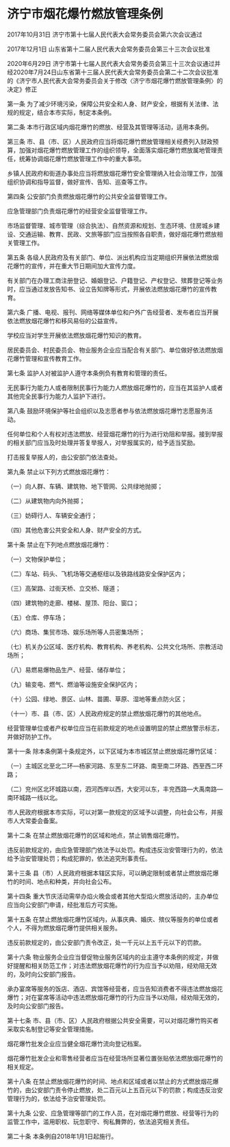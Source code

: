 # 济宁市烟花爆竹燃放管理条例

2017年10月31日 济宁市第十七届人民代表大会常务委员会第六次会议通过

2017年12月1日 山东省第十二届人民代表大会常务委员会第三十三次会议批准

2020年6月29日 济宁市第十七届人民代表大会常务委员会第三十三次会议通过并经2020年7月24日山东省第十三届人民代表大会常务委员会第二十二次会议批准的《济宁市人民代表大会常务委员会关于修改〈济宁市烟花爆竹燃放管理条例〉的决定》修正

<!-- INFO END -->

第一条 为了减少环境污染，保障公共安全和人身、财产安全，根据有关法律、法规的规定，结合本市实际，制定本条例。

第二条 本市行政区域内烟花爆竹的燃放、经营及其管理等活动，适用本条例。

第三条 市、县（市、区）人民政府应当将烟花爆竹燃放管理相关经费列入财政预算，加强对烟花爆竹燃放管理工作的组织领导，全面落实烟花爆竹燃放属地管理责任，统筹协调烟花爆竹燃放管理工作中的重大事项。

乡镇人民政府和街道办事处应当将燃放烟花爆竹安全管理纳入社会治理工作，加强组织协调和指导监督，做好宣传、告知、巡查等工作。

第四条 公安部门负责燃放烟花爆竹的公共安全监督管理工作。

应急管理部门负责烟花爆竹的经营安全监督管理工作。

市场监督管理、城市管理（综合执法）、自然资源和规划、生态环境、住房城乡建设、交通运输、教育、民政、文旅等部门应当按照各自职责，做好烟花爆竹燃放相关管理工作。

第五条 各级人民政府及有关部门、单位、派出机构应当定期组织开展依法燃放烟花爆竹的宣传，并在重大节日期间加大宣传力度。

有关部门在办理工商注册登记、婚姻登记、户籍登记、产权登记、殡葬登记等业务时，应当通过发放告知书、设立告知牌等形式，开展依法燃放烟花爆竹的宣传教育。

第六条 广播、电视、报刊、网络等媒体单位和户外广告经营者、发布者应当开展依法燃放烟花爆竹和移风易俗的公益宣传。

学校应当对学生开展依法燃放烟花爆竹知识的教育。

居民委员会、村民委员会、物业服务企业应当配合有关部门、单位做好依法燃放烟花爆竹管理和宣传教育工作。

第七条 监护人对被监护人遵守本条例负有教育和管理的责任。

无民事行为能力人或者限制民事行为能力人燃放烟花爆竹的，应当在其监护人或者其他完全民事行为能力人监护下进行。

第八条 鼓励环境保护等社会组织以及志愿者参与依法燃放烟花爆竹志愿服务活动。

任何单位和个人有权对违法燃放、经营烟花爆竹的行为进行劝阻和举报。接到举报的相关部门应当及时处理并答复举报人，对举报属实的，给予适当奖励。

打击报复举报人的，由公安部门依法查处。

第九条 禁止以下列方式燃放烟花爆竹：

（一）向人群、车辆、建筑物、地下管网、公共绿地抛掷；

（二）从建筑物内向外抛掷；

（三）妨碍行人、车辆安全通行；

（四）其他危害公共安全和人身、财产安全的方式。

第十条 禁止在下列地点燃放烟花爆竹：

（一）文物保护单位；

（二）车站、码头、飞机场等交通枢纽以及铁路线路安全保护区内；

（三）高架路、过街天桥、立交桥、隧道；

（四）建筑物的走廊、楼梯、屋顶、阳台、窗口；

（五）仓库、停车场；

（六）商场、集贸市场、娱乐场所等人员密集场所；

（七）机关办公区域、医疗机构、教育机构、养老机构、公共文化场所、宗教活动场所；

（八）易燃易爆物品生产、经营、储存单位；

（九）输变电、燃气、燃油等设施安全保护区内；

（十）公园、绿地、景区、山林、苗圃、草原、湿地等重点防火区；

（十一）市、县（市、区）人民政府规定的禁止燃放烟花爆竹的其他地点。

经营管理单位或者产权单位应当在前款规定的地点设置明显的禁止燃放警示标志，并做好防护工作。

第十一条 除本条例第十条规定外，以下区域为本市城区禁止燃放烟花爆竹区域：

（一）主城区北至北二环—杨家河路、东至东二环路、南至南二环路、西至西二环路；

（二）兖州区北环城路以南，泗河西岸以西，大安河以东，丰兖西路—大禹南路—南环城路一线以北。

市人民政府根据本市实际，可以对第一款规定的区域予以调整，向社会公布，并报市人大常委会备案。

第十二条 在禁止燃放烟花爆竹的区域和地点，禁止销售烟花爆竹。

违反前款规定的，由应急管理部门依法予以处罚。构成违反治安管理行为的，依法给予治安管理处罚；构成犯罪的，依法追究刑事责任。

第十三条 县（市）人民政府根据本辖区实际，可以确定限制或者禁止燃放烟花爆竹的时间、地点和种类，并向社会公布。

第十四条 重大节庆活动需举办焰火晚会或者其他大型焰火燃放活动的，主办单位应当向公安部门申请，经批准后方可实施。

第十五条 在禁止燃放烟花爆竹区域内，从事庆典、婚庆、殡仪等服务的单位或者个人，不得为燃放烟花爆竹提供相关服务。

违反前款规定的，由公安部门责令改正，处一千元以上五千元以下的罚款。

第十六条 物业服务企业应当督促物业服务区域内的业主遵守本条例的规定，并做好提醒和相关防范工作；对违法燃放烟花爆竹的行为应当予以劝阻，经劝阻无效的，及时向公安部门报告。

承办宴席等服务的饭店、酒店、宾馆等经营者，应当告知消费者不得违法燃放烟花爆竹；对在宴席等活动中违法燃放烟花爆竹的行为应当予以劝阻，经劝阻无效的，及时向公安部门报告。

第十七条 市、县（市、区）人民政府根据公共安全需要，可以对烟花爆竹购买者采取实名制登记等安全管理措施。

烟花爆竹批发企业应当健全烟花爆竹流向登记档案。

烟花爆竹批发企业和零售经营者应当在经营场所显著位置张贴依法燃放烟花爆竹的相关规定。

第十八条 在禁止燃放烟花爆竹的时间、地点和区域或者以禁止的方式燃放烟花爆竹的，由公安部门责令停止燃放，处二百元以上五百元以下的罚款；构成违反治安管理行为的，依法给予治安管理处罚。

第十九条 公安、应急管理等部门的工作人员，在对烟花爆竹燃放、经营等行为的监管工作中，滥用职权、玩忽职守、徇私舞弊的，依法追究相关责任。

第二十条 本条例自2018年1月1日起施行。

